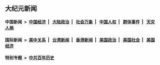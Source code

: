 ## 大纪元新闻

#### 中国新闻 &nbsp;>&nbsp; [中国经济](indexes/ncid283/README.md?02280445) &nbsp;| &nbsp; [大陆政治](indexes/ncid277/README.md?02280445) &nbsp;| &nbsp; [社会万象](indexes/ncid282/README.md?02280445) &nbsp;| &nbsp; [中国人权](indexes/ncid278/README.md?02280445) &nbsp;| &nbsp; [群体事件](indexes/ncid279/README.md?02280445) &nbsp;| &nbsp; [天灾人祸](indexes/ncid280/README.md?02280445)

#### 国际新闻 &nbsp;>&nbsp; [美中关系](indexes/nf1412576/README.md?02280445) &nbsp;| &nbsp; [台湾新闻](indexes/ncid1349361/README.md?02280445) &nbsp;| &nbsp; [香港新闻](indexes/ncid1349362/README.md?02280445) &nbsp;| &nbsp; [美国政治](indexes/ncid1078159/README.md?02280445) &nbsp;| &nbsp; [美国社会](indexes/ncid1078160/README.md?02280445) &nbsp;| &nbsp; [美国经济](indexes/ncid1078158/README.md?02280445)

#### 特别专题 &nbsp;>&nbsp; [中共百年历史](https://github.com/epoch-news/epoch-special/blob/master/README.md?02280445)  

